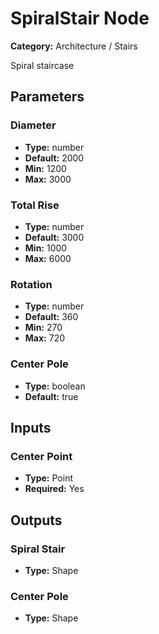 
# SpiralStair Node

**Category:** Architecture / Stairs

Spiral staircase

## Parameters


### Diameter
- **Type:** number
- **Default:** 2000
- **Min:** 1200
- **Max:** 3000



### Total Rise
- **Type:** number
- **Default:** 3000
- **Min:** 1000
- **Max:** 6000



### Rotation
- **Type:** number
- **Default:** 360
- **Min:** 270
- **Max:** 720



### Center Pole
- **Type:** boolean
- **Default:** true





## Inputs


### Center Point
- **Type:** Point
- **Required:** Yes



## Outputs


### Spiral Stair
- **Type:** Shape



### Center Pole
- **Type:** Shape




